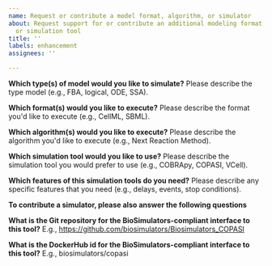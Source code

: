 ```yaml
---
name: Request or contribute a model format, algorithm, or simulator
about: Request support for or contribute an additional modeling format, algorithm,
  or simulation tool
title: ''
labels: enhancement
assignees: ''

---
```


**Which type(s) of model would you like to simulate?**
Please describe the type model (e.g., FBA, logical, ODE, SSA).

**Which format(s) would you like to execute?**
Please describe the format you'd like to execute (e.g., CellML, SBML).

**Which algorithm(s) would you like to execute?**
Please describe the algorithm you'd like to execute (e.g., Next Reaction Method).

**Which simulation tool would you like to use?**
Please describe the simulation tool you would prefer to use (e.g., COBRApy, COPASI, VCell).

**Which features of this simulation tools do you need?**
Please describe any specific features that you need (e.g., delays, events, stop conditions).

**To contribute a simulator, please also answer the following questions**

**What is the Git repository for the BioSimulators-compliant interface to this tool?**
E.g., https://github.com/biosimulators/Biosimulators_COPASI

**What is the DockerHub id for the BioSimulators-compliant interface to this tool?**
E.g., biosimulators/copasi
